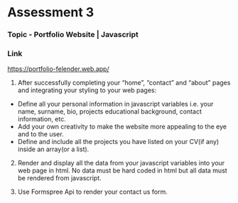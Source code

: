 # Assessment 3
### Topic - Portfolio Website | Javascript

### Link
https://portfolio-felender.web.app/

1.  After successfully completing your “home”, “contact” and “about” pages and integrating your
styling to your web pages:
* Define all your personal information in javascript variables i.e. your name, surname,
bio, projects educational background, contact information, etc.
* Add your own creativity to make the website more appealing to the eye and to the user.
* Define and include all the projects you have listed on your CV(if any) inside an
array(or a list).


2. Render and display all the data from your javascript variables into your web page in html. No
data must be hard coded in html but all data must be rendered from javascript.

3. Use Formspree Api to render your contact us form.

